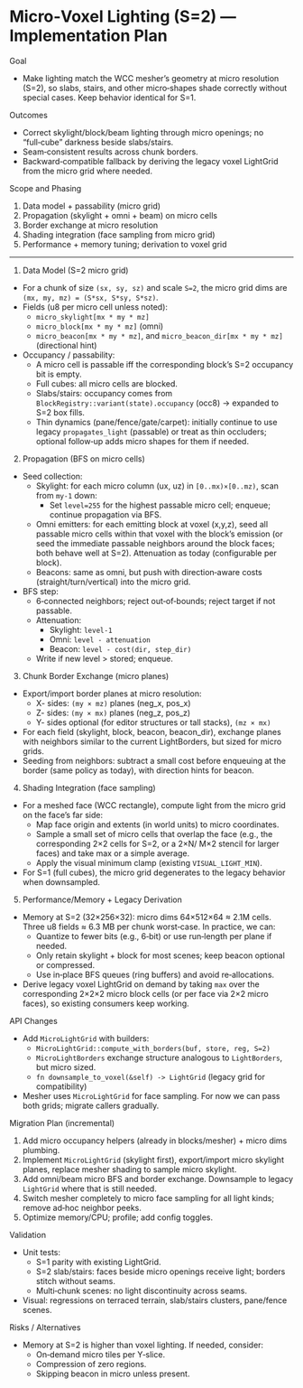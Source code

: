 # Micro‑Voxel Lighting (S=2) — Implementation Plan

Goal
- Make lighting match the WCC mesher’s geometry at micro resolution (S=2), so slabs, stairs, and other micro‑shapes shade correctly without special cases. Keep behavior identical for S=1.

Outcomes
- Correct skylight/block/beam lighting through micro openings; no “full‑cube” darkness beside slabs/stairs.
- Seam‑consistent results across chunk borders.
- Backward‑compatible fallback by deriving the legacy voxel LightGrid from the micro grid where needed.

Scope and Phasing
1) Data model + passability (micro grid)
2) Propagation (skylight + omni + beam) on micro cells
3) Border exchange at micro resolution
4) Shading integration (face sampling from micro grid)
5) Performance + memory tuning; derivation to voxel grid

---

1) Data Model (S=2 micro grid)
- For a chunk of size `(sx, sy, sz)` and scale `S=2`, the micro grid dims are `(mx, my, mz) = (S*sx, S*sy, S*sz)`.
- Fields (u8 per micro cell unless noted):
  - `micro_skylight[mx * my * mz]`
  - `micro_block[mx * my * mz]` (omni)
  - `micro_beacon[mx * my * mz]`, and `micro_beacon_dir[mx * my * mz]` (directional hint)
- Occupancy / passability:
  - A micro cell is passable iff the corresponding block’s S=2 occupancy bit is empty.
  - Full cubes: all micro cells are blocked.
  - Slabs/stairs: occupancy comes from `BlockRegistry::variant(state).occupancy` (occ8) → expanded to S=2 box fills.
  - Thin dynamics (pane/fence/gate/carpet): initially continue to use legacy `propagates_light` (passable) or treat as thin occluders; optional follow‑up adds micro shapes for them if needed.

2) Propagation (BFS on micro cells)
- Seed collection:
  - Skylight: for each micro column (ux, uz) in `[0..mx)×[0..mz)`, scan from `my-1` down:
    - Set `level=255` for the highest passable micro cell; enqueue; continue propagation via BFS.
  - Omni emitters: for each emitting block at voxel (x,y,z), seed all passable micro cells within that voxel with the block’s emission (or seed the immediate passable neighbors around the block faces; both behave well at S=2). Attenuation as today (configurable per block).
  - Beacons: same as omni, but push with direction‑aware costs (straight/turn/vertical) into the micro grid.
- BFS step:
  - 6‑connected neighbors; reject out‑of‑bounds; reject target if not passable.
  - Attenuation:
    - Skylight: `level-1`
    - Omni: `level - attenuation`
    - Beacon: `level - cost(dir, step_dir)`
  - Write if new level > stored; enqueue.

3) Chunk Border Exchange (micro planes)
- Export/import border planes at micro resolution:
  - X- sides: `(my × mz)` planes (neg_x, pos_x)
  - Z- sides: `(my × mx)` planes (neg_z, pos_z)
  - Y- sides optional (for editor structures or tall stacks), `(mz × mx)`
- For each field (skylight, block, beacon, beacon_dir), exchange planes with neighbors similar to the current LightBorders, but sized for micro grids.
- Seeding from neighbors: subtract a small cost before enqueuing at the border (same policy as today), with direction hints for beacon.

4) Shading Integration (face sampling)
- For a meshed face (WCC rectangle), compute light from the micro grid on the face’s far side:
  - Map face origin and extents (in world units) to micro coordinates.
  - Sample a small set of micro cells that overlap the face (e.g., the corresponding 2×2 cells for S=2, or a 2×N/ M×2 stencil for larger faces) and take max or a simple average.
  - Apply the visual minimum clamp (existing `VISUAL_LIGHT_MIN`).
- For S=1 (full cubes), the micro grid degenerates to the legacy behavior when downsampled.

5) Performance/Memory + Legacy Derivation
- Memory at S=2 (32×256×32): micro dims 64×512×64 ≈ 2.1M cells. Three u8 fields ≈ 6.3 MB per chunk worst‑case. In practice, we can:
  - Quantize to fewer bits (e.g., 6‑bit) or use run‑length per plane if needed.
  - Only retain skylight + block for most scenes; keep beacon optional or compressed.
  - Use in‑place BFS queues (ring buffers) and avoid re‑allocations.
- Derive legacy voxel LightGrid on demand by taking `max` over the corresponding 2×2×2 micro block cells (or per face via 2×2 micro faces), so existing consumers keep working.

API Changes
- Add `MicroLightGrid` with builders:
  - `MicroLightGrid::compute_with_borders(buf, store, reg, S=2)`
  - `MicroLightBorders` exchange structure analogous to `LightBorders`, but micro sized.
  - `fn downsample_to_voxel(&self) -> LightGrid` (legacy grid for compatibility)
- Mesher uses `MicroLightGrid` for face sampling. For now we can pass both grids; migrate callers gradually.

Migration Plan (incremental)
1) Add micro occupancy helpers (already in blocks/mesher) + micro dims plumbing.
2) Implement `MicroLightGrid` (skylight first), export/import micro skylight planes, replace mesher shading to sample micro skylight.
3) Add omni/beam micro BFS and border exchange. Downsample to legacy `LightGrid` where that is still needed.
4) Switch mesher completely to micro face sampling for all light kinds; remove ad‑hoc neighbor peeks.
5) Optimize memory/CPU; profile; add config toggles.

Validation
- Unit tests:
  - S=1 parity with existing LightGrid.
  - S=2 slab/stairs: faces beside micro openings receive light; borders stitch without seams.
  - Multi‑chunk scenes: no light discontinuity across seams.
- Visual: regressions on terraced terrain, slab/stairs clusters, pane/fence scenes.

Risks / Alternatives
- Memory at S=2 is higher than voxel lighting. If needed, consider:
  - On‑demand micro tiles per Y‑slice.
  - Compression of zero regions.
  - Skipping beacon in micro unless present.

